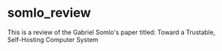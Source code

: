 # somlo_review
This is a review of the Gabriel Somlo's paper titled: Toward a Trustable, Self-Hosting Computer System
